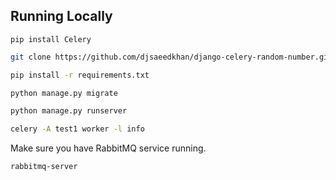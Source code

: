## Running Locally

```The easiest way to install Celery is using pip:
pip install Celery
```

```bash
git clone https://github.com/djsaeedkhan/django-celery-random-number.git
```

```bash
pip install -r requirements.txt
```

```bash
python manage.py migrate
```

```bash
python manage.py runserver
```

```bash
celery -A test1 worker -l info
```

Make sure you have RabbitMQ service running.

```bash
rabbitmq-server
```
